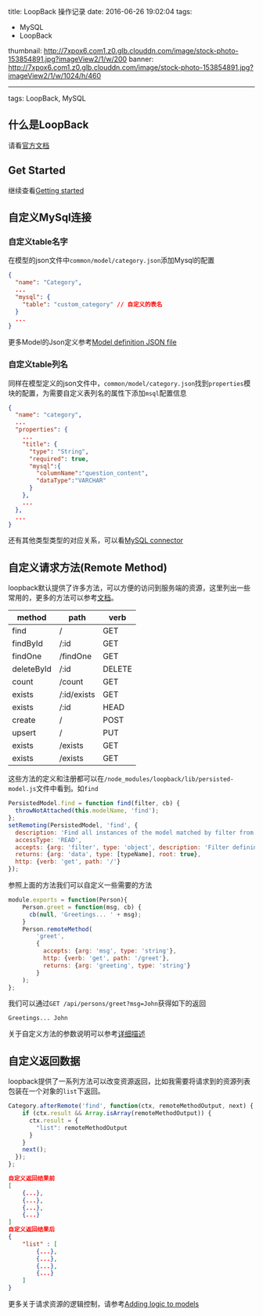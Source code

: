title: LoopBack 操作记录
date: 2016-06-26 19:02:04
tags: 
- MySQL
- LoopBack
  
thumbnail: http://7xpox6.com1.z0.glb.clouddn.com/image/stock-photo-153854891.jpg?imageView2/1/w/200
banner: http://7xpox6.com1.z0.glb.clouddn.com/image/stock-photo-153854891.jpg?imageView2/1/w/1024/h/460 

---


tags: LoopBack, MySQL

## 什么是LoopBack

请看[官方文档](https://loopback.io/)

<!-- more -->


## Get Started

继续查看[Getting started](http://loopback.io/getting-started/)

## 自定义MySql连接

### 自定义table名字

在模型的json文件中`common/model/category.json`添加Mysql的配置

```json
{
  "name": "Category",
  ...
  "mysql": {
    "table": "custom_category" // 自定义的表名
  }
  ...
}
```

更多Model的Json定义参考[Model definition JSON file](https://docs.strongloop.com/display/public/LB/Model+definition+JSON+file)

### 自定义table列名

同样在模型定义的json文件中，`common/model/category.json`找到`properties`模块的配置，为需要自定义表列名的属性下添加`msql`配置信息

```json
{
  "name": "category",
  ...
  "properties": {
    ...
    "title": {
      "type": "String",
      "required": true,
      "mysql":{
        "columnName":"question_content",
        "dataType":"VARCHAR"
      }
    },
    ...
  },
  ...
}
```

还有其他类型类型的对应关系，可以看[MySQL connector](https://docs.strongloop.com/display/public/LB/MySQL+connector)

## 自定义请求方法(Remote Method)

loopback默认提供了许多方法，可以方便的访问到服务端的资源，这里列出一些常用的，更多的方法可以参考[文档](http://apidocs.strongloop.com/loopback/#persistedmodel)。

method			| path				| verb
-------------	| -------------	| -------------
find 			| /					| GET
findById 		| /:id				| GET
findOne		| /findOne		| GET
deleteById	| /:id				| DELETE
count			| /count			| GET
exists			| /:id/exists		| GET
exists			| /:id				| HEAD
create			| /					| POST
upsert			| /					| PUT
exists			| /exists			| GET
exists			| /exists			| GET

这些方法的定义和注册都可以在`/node_modules/loopback/lib/persisted-model.js`文件中看到。如`find`
 
```javascript
PersistedModel.find = function find(filter, cb) {
  throwNotAttached(this.modelName, 'find');
};
setRemoting(PersistedModel, 'find', {
  description: 'Find all instances of the model matched by filter from the data source.',
  accessType: 'READ',
  accepts: {arg: 'filter', type: 'object', description: 'Filter defining fields, where, include, order, offset, and limit'},
  returns: {arg: 'data', type: [typeName], root: true},
  http: {verb: 'get', path: '/'}
});
```

参照上面的方法我们可以自定义一些需要的方法

```javascript
module.exports = function(Person){
    Person.greet = function(msg, cb) {
      cb(null, 'Greetings... ' + msg);
    }
    Person.remoteMethod(
        'greet', 
        {
          accepts: {arg: 'msg', type: 'string'},
          http: {verb: 'get', path: '/greet'},
          returns: {arg: 'greeting', type: 'string'}
        }
    );
};
```

我们可以通过`GET /api/persons/greet?msg=John`获得如下的返回

```
Greetings... John
```

关于自定义方法的参数说明可以参考[详细描述](https://docs.strongloop.com/display/public/LB/Remote+methods)


## 自定义返回数据

loopback提供了一系列方法可以改变资源返回，比如我需要将请求到的资源列表包装在一个对象的`list`下返回。

```javascript
Category.afterRemote('find', function(ctx, remoteMethodOutput, next) {
    if (ctx.result && Array.isArray(remoteMethodOutput)) {
      ctx.result = {
        "list": remoteMethodOutput
      }
    }
    next();
  });
};
```

```json
自定义返回结果前
[
	{...},
	{...},
	{...},
	{...}
]
自定义返回结果后
{
	"list" : [
		{...},
		{...},
		{...},
		{...}
	]
}
```

更多关于请求资源的逻辑控制，请参考[Adding logic to models](https://docs.strongloop.com/display/public/LB/Adding+logic+to+models)
